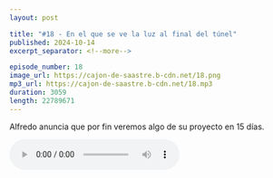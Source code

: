 ```yaml
---
layout: post

title: "#18 - En el que se ve la luz al final del túnel"
published: 2024-10-14
excerpt_separator: <!--more-->

episode_number: 18
image_url: https://cajon-de-saastre.b-cdn.net/18.png
mp3_url: https://cajon-de-saastre.b-cdn.net/18.mp3
duration: 3059
length: 22789671
---
```

Alfredo anuncia que por fin veremos algo de su proyecto en 15 días.<!--more-->

<audio controls src="https://cajon-de-saastre.b-cdn.net/18.mp3"></audio>


